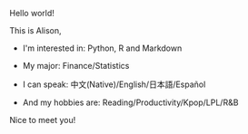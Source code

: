 Hello world!

This is Alison, 

- I'm interested in: Python, R and Markdown

- My major: Finance/Statistics

- I can speak: 中文(Native)/English/日本語/Español

- And my hobbies are: Reading/Productivity/Kpop/LPL/R&B


Nice to meet you!
